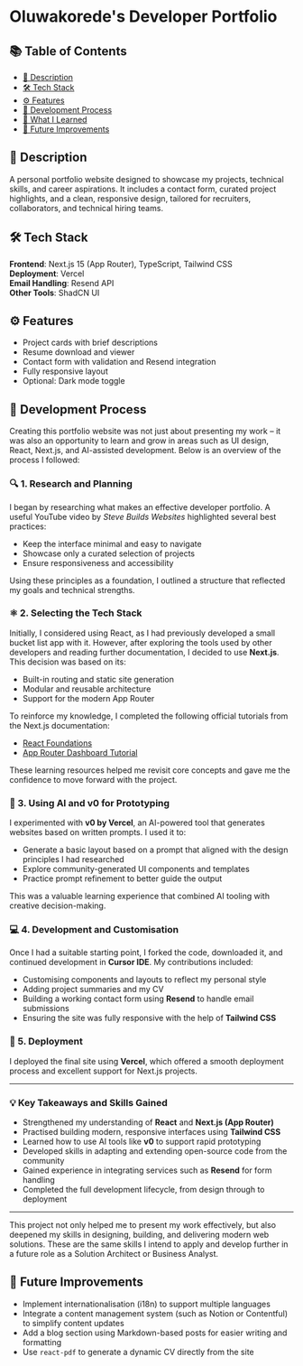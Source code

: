 # Oluwakorede's Developer Portfolio

## 📚 Table of Contents

- [📝 Description](#-description)
- [🛠️ Tech Stack](#️-tech-stack)
- [⚙️ Features](#️-features)
- [🚀 Development Process](#-development-process)
- [🧠 What I Learned](#-what-i-learned)
- [🔭 Future Improvements](#-future-improvements)


## 📝 Description
A personal portfolio website designed to showcase my projects, technical skills, and career aspirations. It includes a contact form, curated project highlights, and a clean, responsive design, tailored for recruiters, collaborators, and technical hiring teams.

## 🛠️ Tech Stack
**Frontend**: Next.js 15 (App Router), TypeScript, Tailwind CSS  
**Deployment**: Vercel  
**Email Handling**: Resend API  
**Other Tools**: ShadCN UI  

## ⚙️ Features
- Project cards with brief descriptions
- Resume download and viewer
- Contact form with validation and Resend integration
- Fully responsive layout
- Optional: Dark mode toggle

## 🚀 Development Process

Creating this portfolio website was not just about presenting my work – it was also an opportunity to learn and grow in areas such as UI design, React, Next.js, and AI-assisted development. Below is an overview of the process I followed:

### 🔍 1. Research and Planning

I began by researching what makes an effective developer portfolio. A useful YouTube video by *Steve Builds Websites* highlighted several best practices:

- Keep the interface minimal and easy to navigate  
- Showcase only a curated selection of projects  
- Ensure responsiveness and accessibility

Using these principles as a foundation, I outlined a structure that reflected my goals and technical strengths.

### ⚛️ 2. Selecting the Tech Stack

Initially, I considered using React, as I had previously developed a small bucket list app with it. However, after exploring the tools used by other developers and reading further documentation, I decided to use **Next.js**. This decision was based on its:

- Built-in routing and static site generation  
- Modular and reusable architecture  
- Support for the modern App Router

To reinforce my knowledge, I completed the following official tutorials from the Next.js documentation:
- [React Foundations](https://nextjs.org/learn/react-foundations)  
- [App Router Dashboard Tutorial](https://nextjs.org/learn/dashboard-app)

These learning resources helped me revisit core concepts and gave me the confidence to move forward with the project.

### 🤖 3. Using AI and v0 for Prototyping

I experimented with **v0 by Vercel**, an AI-powered tool that generates websites based on written prompts. I used it to:

- Generate a basic layout based on a prompt that aligned with the design principles I had researched  
- Explore community-generated UI components and templates  
- Practice prompt refinement to better guide the output

This was a valuable learning experience that combined AI tooling with creative decision-making.

### 💻 4. Development and Customisation

Once I had a suitable starting point, I forked the code, downloaded it, and continued development in **Cursor IDE**. My contributions included:

- Customising components and layouts to reflect my personal style  
- Adding project summaries and my CV  
- Building a working contact form using **Resend** to handle email submissions  
- Ensuring the site was fully responsive with the help of **Tailwind CSS**

### 🚀 5. Deployment

I deployed the final site using **Vercel**, which offered a smooth deployment process and excellent support for Next.js projects.

---

### 💡 Key Takeaways and Skills Gained

- Strengthened my understanding of **React** and **Next.js (App Router)**  
- Practised building modern, responsive interfaces using **Tailwind CSS**  
- Learned how to use AI tools like **v0** to support rapid prototyping  
- Developed skills in adapting and extending open-source code from the community  
- Gained experience in integrating services such as **Resend** for form handling  
- Completed the full development lifecycle, from design through to deployment

---

This project not only helped me to present my work effectively, but also deepened my skills in designing, building, and delivering modern web solutions. These are the same skills I intend to apply and develop further in a future role as a Solution Architect or Business Analyst.

## 🔭 Future Improvements

- Implement internationalisation (i18n) to support multiple languages  
- Integrate a content management system (such as Notion or Contentful) to simplify content updates  
- Add a blog section using Markdown-based posts for easier writing and formatting  
- Use `react-pdf` to generate a dynamic CV directly from the site




